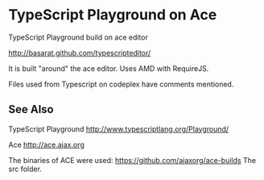 TypeScript Playground on Ace
==========================
TypeScript Playground build on ace editor

http://basarat.github.com/typescripteditor/

It is built "around" the ace editor. Uses AMD with RequireJS.

Files used from Typescript on codeplex have comments mentioned.

See Also
-----------------

TypeScript Playground
http://www.typescriptlang.org/Playground/

Ace
http://ace.ajax.org

The binaries of ACE were used:
https://github.com/ajaxorg/ace-builds
The src folder.